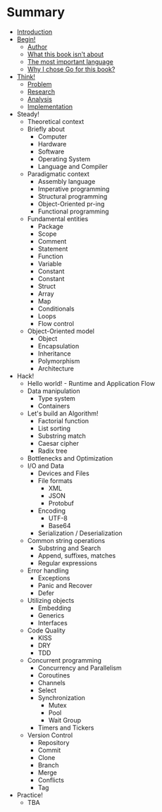 # Summary

* [Introduction](README.md)
* [Begin!](start/Quickstart.md)
	- [Author](start/Author.md)
	- [What this book isn't about](start/Misconceptions.md)
	- [The most important language](start/Language.md)
	- [Why I chose Go for this book?](start/Golang.md)
* [Think!](think/Think.md)
	- [Problem](think/Problem.md)
	- [Research](think/Research.md)
	- [Analysis](think/Analysis.md)
	- [Implementation](think/Implementation.md)
* Steady!
	- Theoretical context
	- Briefly about
		* Computer
		* Hardware
		* Software
		* Operating System
		* Language and Compiler
	- Paradigmatic context
		* Assembly language
		* Imperative programming
		* Structural programming
		* Object-Oriented pr-ing
		* Functional programming
	- Fundamental entities
		* Package
		* Scope
		* Comment
		* Statement
		* Function
		* Variable
		* Constant
		* Constant
		* Struct
		* Array
		* Map
		* Conditionals
		* Loops
		* Flow control
	- Object-Oriented model
		* Object
		* Encapsulation
		* Inheritance
		* Polymorphism
		* Architecture
* Hack!
	- Hello world!
	- Runtime and Application Flow
	- Data manipulation
		* Type system
		* Containers
	- Let's build an Algorithm!
		* Factorial function
		* List sorting
		* Substring match
		* Caesar cipher
		* Radix tree
	- Bottlenecks and Optimization
	- I/O and Data
		* Devices and Files
		* File formats
			- XML
			- JSON
			- Protobuf
		* Encoding
			- UTF-8
			- Base64
		* Serialization / Deserialization
	- Common string operations
		* Substring and Search
		* Append, suffixes, matches
		* Regular expressions
	- Error handling
		* Exceptions
		* Panic and Recover
		* Defer
	- Utilizing objects
		* Embedding
		* Generics
		* Interfaces
	- Code Quality
		* KISS
		* DRY
		* TDD
	- Concurrent programming
		* Concurrency and Parallelism
		* Coroutines
		* Channels
		* Select
		* Synchronization
			- Mutex
			- Pool
			- Wait Group
		* Timers and Tickers
	- Version Control
		* Repository
		* Commit
		* Clone
		* Branch
		* Merge
		* Conflicts
		* Tag
* Practice!
	- TBA
